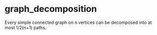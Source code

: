 # graph_decomposition

Every simple connected graph on n vertices can be decomposed into at most 1/2(n+1) paths.
